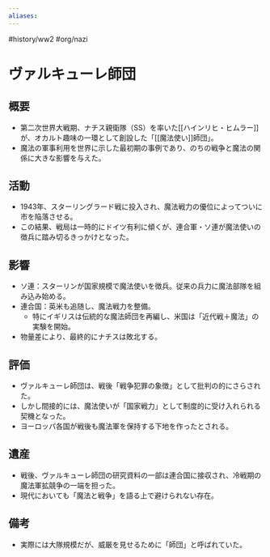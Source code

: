 ```yaml
---
aliases:
---
```

#history/ww2 #org/nazi
# ヴァルキューレ師団

## 概要
- 第二次世界大戦期、ナチス親衛隊（SS）を率いた[[ハインリヒ・ヒムラー]]が、オカルト趣味の一環として創設した「[[魔法使い]]師団」。
- 魔法の軍事利用を世界に示した最初期の事例であり、のちの戦争と魔法の関係に大きな影響を与えた。

## 活動
- 1943年、スターリングラード戦に投入され、魔法戦力の優位によってついに市を陥落させる。
- この結果、戦局は一時的にドイツ有利に傾くが、連合軍・ソ連が魔法使いの徴兵に踏み切るきっかけとなった。

## 影響
- ソ連：スターリンが国家規模で魔法使いを徴兵。従来の兵力に魔法部隊を組み込み始める。
- 連合国：英米も追随し、魔法戦力を整備。
	- 特にイギリスは伝統的な魔法師団を再編し、米国は「近代戦＋魔法」の実験を開始。
- 物量差により、最終的にナチスは敗北する。

## 評価
- ヴァルキューレ師団は、戦後「戦争犯罪の象徴」として批判の的にさらされた。
- しかし間接的には、魔法使いが「国家戦力」として制度的に受け入れられる契機となった。
- ヨーロッパ各国が戦後も魔法軍を保持する下地を作ったとされる。

## 遺産
- 戦後、ヴァルキューレ師団の研究資料の一部は連合国に接収され、冷戦期の魔法軍拡競争の一端を担った。
- 現代においても「魔法と戦争」を語る上で避けられない存在。

## 備考
- 実際には大隊規模だが、威厳を見せるために「師団」と呼ばれていた。